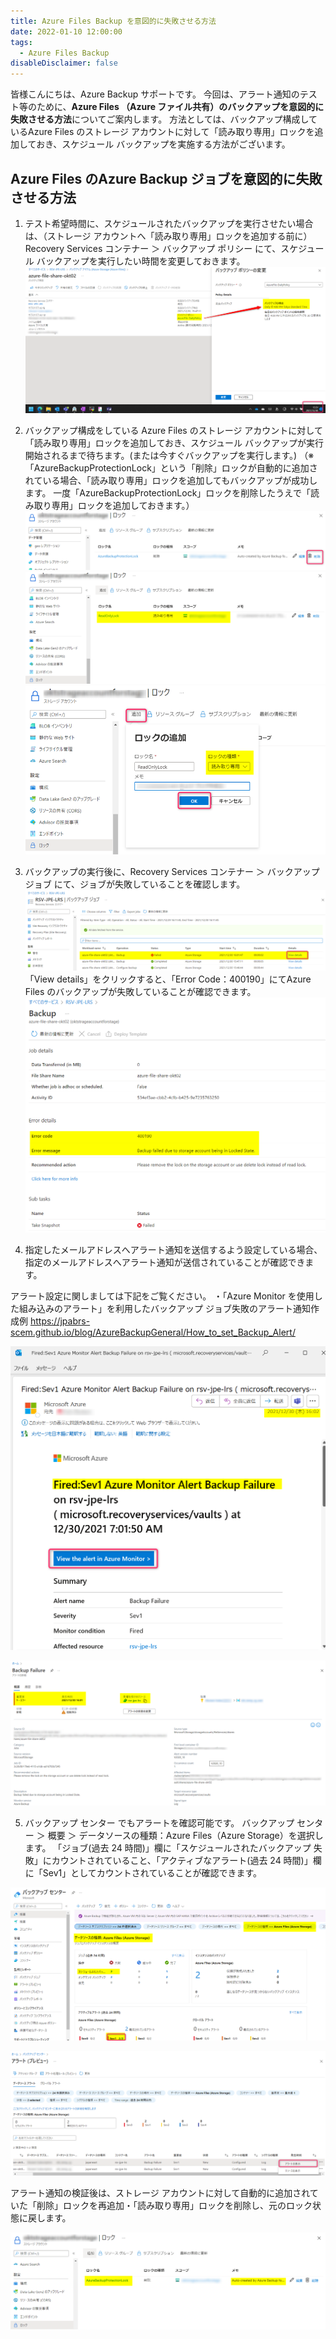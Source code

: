 ```yaml
---
title: Azure Files Backup を意図的に失敗させる方法
date: 2022-01-10 12:00:00
tags:
  - Azure Files Backup
disableDisclaimer: false
---
```


<!-- more -->
皆様こんにちは、Azure Backup サポートです。
今回は、アラート通知のテスト等のために、**Azure Files （Azure ファイル共有）のバックアップを意図的に失敗させる方法**についてご案内します。
方法としては、バックアップ構成しているAzure Files のストレージ アカウントに対して「読み取り専用」ロックを追加しておき、スケジュール バックアップを実施する方法がございます。


## Azure Files のAzure Backup ジョブを意図的に失敗させる方法
1) テスト希望時間に、スケジュールされたバックアップを実行させたい場合は、（ストレージ アカウントへ「読み取り専用」ロックを追加する前に）Recovery Services コンテナー ＞ バックアップ ポリシー にて、スケジュール バックアップを実行したい時間を変更しておきます。
![](./How_to_fail_AFS_backup/How_to_fail_AFS_backup_01.png)

2) バックアップ構成をしている Azure Files のストレージ アカウントに対して「読み取り専用」ロックを追加しておき、スケジュール バックアップが実行開始されるまで待ちます。(または今すぐバックアップを実行します。)
（※ 「AzureBackupProtectionLock」という「削除」ロックが自動的に追加されている場合、「読み取り専用」ロックを追加してもバックアップが成功します。
一度「AzureBackupProtectionLock」ロックを削除したうえで「読み取り専用」ロックを追加しておきます。）
![](./How_to_fail_AFS_backup/How_to_fail_AFS_backup_02.png)
![](./How_to_fail_AFS_backup/How_to_fail_AFS_backup_03.png)
![](./How_to_fail_AFS_backup/How_to_fail_AFS_backup_04.png)

3) バックアップの実行後に、Recovery Services コンテナー ＞ バックアップ ジョブ にて、ジョブが失敗していることを確認します。
![](./How_to_fail_AFS_backup/How_to_fail_AFS_backup_05.png)
「View details」をクリックすると、「Error Code：400190」にてAzure Files のバックアップが失敗していることが確認できます。
![](./How_to_fail_AFS_backup/How_to_fail_AFS_backup_06.png)

4) 指定したメールアドレスへアラート通知を送信するよう設定している場合、指定のメールアドレスへアラート通知が送信されていることが確認できます。

アラート設定に関しましては下記をご覧ください。
・「Azure Monitor を使用した組み込みのアラート」を利用したバックアップ ジョブ失敗のアラート通知作成例
https://jpabrs-scem.github.io/blog/AzureBackupGeneral/How_to_set_Backup_Alert/

![](./How_to_fail_AFS_backup/How_to_fail_AFS_backup_07.png)

![](./How_to_fail_AFS_backup/How_to_fail_AFS_backup_08.png)

5) バックアップ センター でもアラートを確認可能です。
バックアップ センター ＞ 概要 ＞ データソースの種類：Azure Files（Azure Storage）を選択します。
「ジョブ(過去 24 時間)」欄に「スケジュールされたバックアップ 失敗」にカウントされていること、「アクティブなアラート(過去 24 時間)」欄に「Sev1」としてカウントされていることが確認できます。

![](./How_to_fail_AFS_backup/How_to_fail_AFS_backup_09.png)

![](./How_to_fail_AFS_backup/How_to_fail_AFS_backup_10.png)

アラート通知の検証後は、ストレージ アカウントに対して自動的に追加されていた「削除」ロックを再追加・「読み取り専用」ロックを削除し、元のロック状態に戻します。

![](./How_to_fail_AFS_backup/How_to_fail_AFS_backup_11.png)


